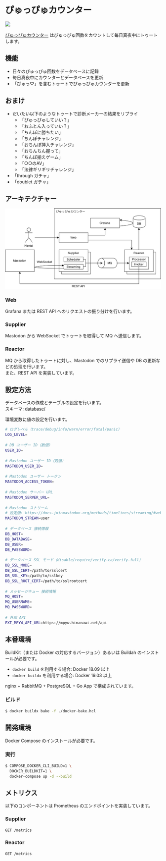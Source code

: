 ぴゅっぴゅカウンター
====================

[![][workflow-badge]][workflow-link]

[ぴゅっぴゅカウンター](https://xn--y2wx43a.chitoku.jp) はぴゅっぴゅ回数をカウントして毎日真夜中にトゥートします。

## 機能

- 日々のぴゅっぴゅ回数をデータベースに記録
- 毎日真夜中にカウンターとデータベースを更新
- 「ぴゅっ♡」を含むトゥートでぴゅっぴゅカウンターを更新

## おまけ

- だいたい以下のようなトゥートで診断メーカーの結果をリプライ
  - 「ぴゅっぴゅしていい？」
  - 「おふとん入っていい？」
  - 「ちんぽに勝ちたい」
  - 「ちんぽチャレンジ」
  - 「おちんぽ挿入チャレンジ」
  - 「おちんちん握って」
  - 「ちんぽ揃えゲーム」
  - 「○○のAV」
  - 「法律ギリギリチャレンジ」
- 「through ガチャ」
- 「doublet ガチャ」

## アーキテクチャー

<img src="doc/architecture.png" alt="" width="643" />

### Web

Grafana または REST API へのリクエストの振り分けを行います。

### Supplier

Mastodon から WebSocket でトゥートを取得して MQ へ送信します。

### Reactor

MQ から取得したトゥートに対し、Mastodon でのリプライ送信や DB の更新などの処理を行います。  
また、REST API を実装しています。

## 設定方法

データベースの作成とテーブルの設定を行います。  
スキーマ: [database/](./database)

環境変数に値の設定を行います。

```bash
# ログレベル（trace/debug/info/warn/error/fatal/panic）
LOG_LEVEL=

# DB ユーザー ID（数値）
USER_ID=

# Mastodon ユーザー ID（数値）
MASTODON_USER_ID=

# Mastodon ユーザー トークン
MASTODON_ACCESS_TOKEN=

# Mastodon サーバー URL
MASTODON_SERVER_URL=

# Mastodon ストリーム
# 設定値: https://docs.joinmastodon.org/methods/timelines/streaming/#websocket-a-idwebsocketa
MASTODON_STREAM=user

# データベース 接続情報
DB_HOST=
DB_DATABASE=
DB_USER=
DB_PASSWORD=

# データベース SSL モード（disable/require/verify-ca/verify-full）
DB_SSL_MODE=
DB_SSL_CERT=/path/to/sslcert
DB_SSL_KEY=/path/to/sslkey
DB_SSL_ROOT_CERT=/path/to/sslrootcert

# メッセージキュー 接続情報
MQ_HOST=
MQ_USERNAME=
MQ_PASSWORD=

# 外部 API
EXT_MPYW_API_URL=https://mpyw.hinanawi.net/api
```

## 本番環境

BuildKit（または Docker の対応するバージョン）あるいは Buildah のインストールが必要です。

- `docker build` を利用する場合: Docker 18.09 以上
- `docker buildx` を利用する場合: Docker 19.03 以上

nginx + RabbitMQ + PostgreSQL + Go App で構成されています。

### ビルド

```sh
$ docker buildx bake -f ./docker-bake.hcl
```

## 開発環境

Docker Compose のインストールが必要です。

### 実行

```sh
$ COMPOSE_DOCKER_CLI_BUILD=1 \
  DOCKER_BUILDKIT=1 \
  docker-compose up -d --build
```

## メトリクス

以下のコンポーネントは Prometheus のエンドポイントを実装しています。

### Supplier

`GET /metrics`

### Reactor

`GET /metrics`

[workflow-link]:    https://github.com/chitoku-k/ejaculation-counter/actions?query=branch:master
[workflow-badge]:   https://img.shields.io/github/workflow/status/chitoku-k/ejaculation-counter/CI%20Workflow/master.svg?style=flat-square
